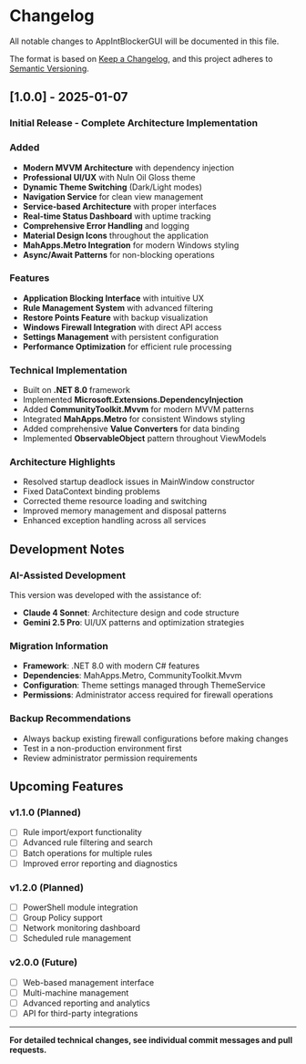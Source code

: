 # Changelog

All notable changes to AppIntBlockerGUI will be documented in this file.

The format is based on [Keep a Changelog](https://keepachangelog.com/en/1.0.0/),
and this project adheres to [Semantic Versioning](https://semver.org/spec/v2.0.0.html).

## [1.0.0] - 2025-01-07

### Initial Release - Complete Architecture Implementation

### Added
- **Modern MVVM Architecture** with dependency injection
- **Professional UI/UX** with Nuln Oil Gloss theme
- **Dynamic Theme Switching** (Dark/Light modes)
- **Navigation Service** for clean view management
- **Service-based Architecture** with proper interfaces
- **Real-time Status Dashboard** with uptime tracking
- **Comprehensive Error Handling** and logging
- **Material Design Icons** throughout the application
- **MahApps.Metro Integration** for modern Windows styling
- **Async/Await Patterns** for non-blocking operations

### Features
- **Application Blocking Interface** with intuitive UX
- **Rule Management System** with advanced filtering
- **Restore Points Feature** with backup visualization
- **Windows Firewall Integration** with direct API access
- **Settings Management** with persistent configuration
- **Performance Optimization** for efficient rule processing

### Technical Implementation
- Built on **.NET 8.0** framework
- Implemented **Microsoft.Extensions.DependencyInjection**
- Added **CommunityToolkit.Mvvm** for modern MVVM patterns
- Integrated **MahApps.Metro** for consistent Windows styling
- Added comprehensive **Value Converters** for data binding
- Implemented **ObservableObject** pattern throughout ViewModels

### Architecture Highlights
- Resolved startup deadlock issues in MainWindow constructor
- Fixed DataContext binding problems
- Corrected theme resource loading and switching
- Improved memory management and disposal patterns
- Enhanced exception handling across all services

## Development Notes

### AI-Assisted Development
This version was developed with the assistance of:
- **Claude 4 Sonnet**: Architecture design and code structure
- **Gemini 2.5 Pro**: UI/UX patterns and optimization strategies

### Migration Information
- **Framework**: .NET 8.0 with modern C# features
- **Dependencies**: MahApps.Metro, CommunityToolkit.Mvvm
- **Configuration**: Theme settings managed through ThemeService
- **Permissions**: Administrator access required for firewall operations

### Backup Recommendations
- Always backup existing firewall configurations before making changes
- Test in a non-production environment first
- Review administrator permission requirements

## Upcoming Features

### v1.1.0 (Planned)
- [ ] Rule import/export functionality
- [ ] Advanced rule filtering and search
- [ ] Batch operations for multiple rules
- [ ] Improved error reporting and diagnostics

### v1.2.0 (Planned)
- [ ] PowerShell module integration
- [ ] Group Policy support
- [ ] Network monitoring dashboard
- [ ] Scheduled rule management

### v2.0.0 (Future)
- [ ] Web-based management interface
- [ ] Multi-machine management
- [ ] Advanced reporting and analytics
- [ ] API for third-party integrations

---

**For detailed technical changes, see individual commit messages and pull requests.** 